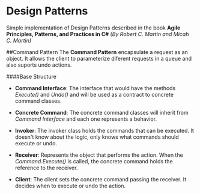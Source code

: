 # Design Patterns
Simple implementation of Design Patterns described in the book **Agile Principles, Patterns, and Practices in C#** *(By Robert C. Martin and Micah C. Martin)*

##Command Pattern
The **Command Pattern** encapsulate a request as an object. It allows the client to parameterize diferent requests in a queue and also suports undo actions.

####Base Structure

+ **Command Interface**: The interface that would have the methods *Execute()* and *Undo()* and will be used as a contract to concrete command classes.

+ **Concrete Command**: The concrete command classes will inherit from *Command Interface* and each one represents a behavior.

+ **Invoker**: The invoker class holds the commands that can be executed. It doesn't know about the logic, only knows what commands should execute or undo.

+ **Receiver**: Represents the object that performs the action. When the *Command.Execute()* is called, the concrete command holds the reference to the receiver.

+ **Client**: The client sets the concrete command passing the receiver. It decides when to execute or undo the action.

